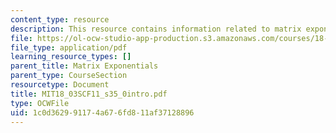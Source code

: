 ```yaml
---
content_type: resource
description: This resource contains information related to matrix exponentials.
file: https://ol-ocw-studio-app-production.s3.amazonaws.com/courses/18-03sc-differential-equations-fall-2011/1c0d362991174a676fd811af37128896_MIT18_03SCF11_s35_0intro.pdf
file_type: application/pdf
learning_resource_types: []
parent_title: Matrix Exponentials
parent_type: CourseSection
resourcetype: Document
title: MIT18_03SCF11_s35_0intro.pdf
type: OCWFile
uid: 1c0d3629-9117-4a67-6fd8-11af37128896
---
```

